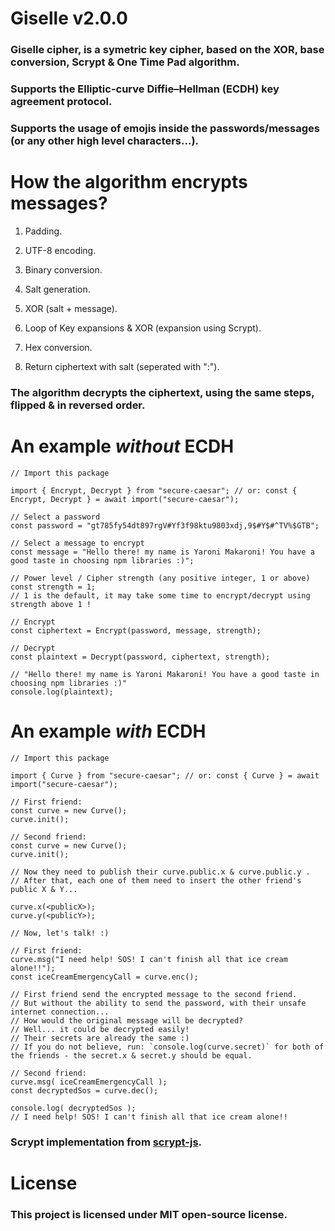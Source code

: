 
# Giselle v2.0.0

### Giselle cipher, is a symetric key cipher, based on the XOR, base conversion, Scrypt & One Time Pad algorithm.

### Supports the Elliptic-curve Diffie–Hellman (ECDH) key agreement protocol.

### Supports the usage of emojis inside the passwords/messages (or any other high level characters...).

# How the algorithm encrypts messages?

1. Padding.

2. UTF-8 encoding.

3. Binary conversion.

4. Salt generation.

5. XOR (salt + message).

6. Loop of Key expansions & XOR (expansion using Scrypt).

7. Hex conversion.

7. Return ciphertext with salt (seperated with ":").

### The algorithm decrypts the ciphertext, using the same steps, flipped & in reversed order.

# An example *without* ECDH

```
// Import this package

import { Encrypt, Decrypt } from "secure-caesar"; // or: const { Encrypt, Decrypt } = await import("secure-caesar");

// Select a password
const password = "gt785fy54dt897rgV#Yf3f98ktu9803xdj,9$#Y$#^TV%$GTB";

// Select a message to encrypt
const message = "Hello there! my name is Yaroni Makaroni! You have a good taste in choosing npm libraries :)";

// Power level / Cipher strength (any positive integer, 1 or above)
const strength = 1;
// 1 is the default, it may take some time to encrypt/decrypt using strength above 1 !

// Encrypt
const ciphertext = Encrypt(password, message, strength);

// Decrypt
const plaintext = Decrypt(password, ciphertext, strength);

// "Hello there! my name is Yaroni Makaroni! You have a good taste in choosing npm libraries :)"
console.log(plaintext);
```

# An example *with* ECDH

```
// Import this package

import { Curve } from "secure-caesar"; // or: const { Curve } = await import("secure-caesar");

// First friend:
const curve = new Curve();
curve.init();

// Second friend:
const curve = new Curve();
curve.init();

// Now they need to publish their curve.public.x & curve.public.y .
// After that, each one of them need to insert the other friend's public X & Y...

curve.x(<publicX>);
curve.y(<publicY>);

// Now, let's talk! :)

// First friend:
curve.msg("I need help! SOS! I can't finish all that ice cream alone!!");
const iceCreamEmergencyCall = curve.enc();

// First friend send the encrypted message to the second friend.
// But without the ability to send the password, with their unsafe internet connection...
// How would the original message will be decrypted?
// Well... it could be decrypted easily!
// Their secrets are already the same :)
// If you do not believe, run: `console.log(curve.secret)` for both of the friends - the secret.x & secret.y should be equal.

// Second friend:
curve.msg( iceCreamEmergencyCall );
const decryptedSos = curve.dec();

console.log( decryptedSos );
// I need help! SOS! I can't finish all that ice cream alone!!

```

### Scrypt implementation from [scrypt-js](http://npmjs.com/package/scrypt-js).

# License

### This project is licensed under MIT open-source license.